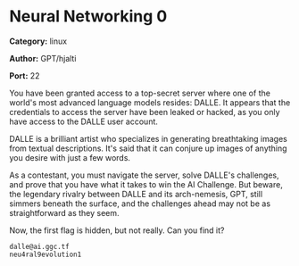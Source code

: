 # Neural Networking 0
**Category:** linux

**Author:** GPT/hjalti

**Port:** 22

You have been granted access to a top-secret server where one of the world's
most advanced language models resides: DALLE. It appears that the credentials
to access the server have been leaked or hacked, as you only have access to
the DALLE user account.

DALLE is a brilliant artist who specializes in generating breathtaking
images from textual descriptions. It's said that it can conjure up images
of anything you desire with just a few words.

As a contestant, you must navigate the server, solve DALLE's challenges,
and prove that you have what it takes to win the AI Challenge. But beware,
the legendary rivalry between DALLE and its arch-nemesis, GPT, still
simmers beneath the surface, and the challenges ahead may not be as
straightforward as they seem.

Now, the first flag is hidden, but not really. Can you find it?
```
dalle@ai.ggc.tf
neu4ral9evolution1
```
